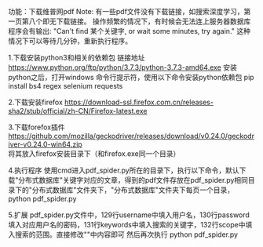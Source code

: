 功能：下载维普网pdf
Note:
有一些pdf文件没有下载链接，如搜索深度学习，第一页第八个即无下载链接。
操作频繁的情况下，有时候会无法连上服务器数据库程序会有输出:
"Can't find 某个关键字, or wait some minutes, try again."
这种情况下可以等待几分钟，重新执行程序。


1.下载安装python3和相关的依赖包
链接地址
https://www.python.org/ftp/python/3.7.3/python-3.7.3-amd64.exe 
安装python之后，打开windows 命令行提示符，使用以下命令安装python依赖包
pip install bs4 regex selenium requests

2.下载安装firefox
https://download-ssl.firefox.com.cn/releases-sha2/stub/official/zh-CN/Firefox-latest.exe

3.下载forefox插件
https://github.com/mozilla/geckodriver/releases/download/v0.24.0/geckodriver-v0.24.0-win64.zip
将其放入firefox安装目录下（和firefox.exe同一个目录）

4.执行程序
使用cmd进入pdf_spider.py所在的目录下，执行以下命令，默认下载"分布式数据库"关键字对应的文章，得到的pdf文件存放在pdf_spider.py相同目录下的"分布式数据库"文件夹下，"分布式数据库"文件夹下每页一个目录，
python pdf_spider.py

5.扩展
pdf_spider.py文件中，129行username中填入用户名，130行password填入对应用户名的密码，131行keywords中填入搜索的关键字，132行scope中填入搜索的范围。直接修改""中内容即可
然后再次执行
python pdf_spider.py


